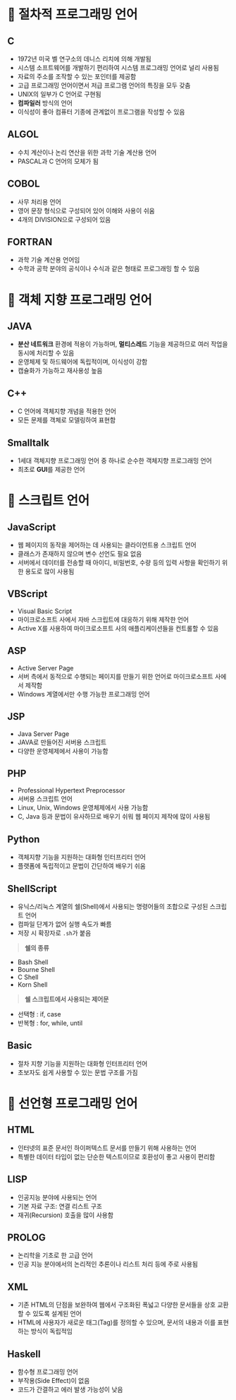 # 🌟 절차적 프로그래밍 언어

## C

- 1972년 미국 벨 연구소의 데니스 리치에 의해 개발됨
- 시스템 소프트웨어를 개발하기 편리하여 시스템 프로그래밍 언어로 널리 사용됨
- 자료의 주소를 조작할 수 있는 포인터를 제공함
- 고급 프로그래밍 언어이면서 저급 프로그램 언어의 특징을 모두 갖춤
- UNIX의 일부가 C 언어로 구현됨
- **컴파일러** 방식의 언어
- 이식성이 좋아 컴퓨터 기종에 관계없이 프로그램을 작성할 수 있음

## ALGOL

- 수치 계산이나 논리 연산을 위한 과학 기술 계산용 언어
- PASCAL과 C 언어의 모체가 됨

## COBOL

- 사무 처리용 언어
- 영어 문장 형식으로 구성되어 있어 이해와 사용이 쉬움
- 4개의 DIVISION으로 구성되어 있음

## FORTRAN

- 과학 기술 계산용 언어임
- 수학과 공학 분야의 공식이나 수식과 같은 형태로 프로그래밍 할 수 있음

# 🌟 객체 지향 프로그래밍 언어

## JAVA

- **분산 네트워크** 환경에 적용이 가능하며, **멀티스레드** 기능을 제공하므로 여러 작업을 동시에 처리할 수 있음
- 운영체제 및 하드웨어에 독립적이며, 이식성이 강함
- 캡슐화가 가능하고 재사용성 높음

## C++

- C 언어에 객체지향 개념을 적용한 언어
- 모든 문제를 객체로 모델링하여 표현함

## Smalltalk

- 1세대 객체지향 프로그래밍 언어 중 하나로 순수한 객체지향 프로그래밍 언어
- 최초로 **GUI**를 제공한 언어

# 🌟 스크립트 언어

## JavaScript

- 웹 페이지의 동작을 제어하는 데 사용되는 클라이언트용 스크립트 언어
- 클래스가 존재하지 않으며 변수 선언도 필요 없음
- 서버에서 데이터를 전송할 때 아이디, 비밀번호, 수량 등의 입력 사항을 확인하기 위한 용도로 많이 사용됨

## VBScript

- Visual Basic Script
- 마이크로소프트 사에서 자바 스크립트에 대응하기 위해 제작한 언어
- Active X를 사용하여 마이크로소프트 사의 애플리케이션들을 컨트롤할 수 있음

## ASP

- Active Server Page
- 서버 측에서 동적으로 수행되는 페이지를 만들기 위한 언어로 마이크로소프트 사에서 제작함
- Windows 계열에서만 수행 가능한 프로그래밍 언어

## JSP

- Java Server Page
- JAVA로 만들어진 서버용 스크립트
- 다양한 운영체제에서 사용이 가능함

## PHP

- Professional Hypertext Preprocessor
- 서버용 스크립트 언어
- Linux, Unix, Windows 운영체제에서 사용 가능함
- C, Java 등과 문법이 유사하므로 배우기 쉬워 웹 페이지 제작에 많이 사용됨

## Python

- 객체지향 기능을 지원하는 대화형 인터프리터 언어
- 플랫폼에 독립적이고 문법이 간단하여 배우기 쉬움

## ShellScript

- 유닉스/리눅스 계열의 쉘(Shell)에서 사용되는 명령어들의 조합으로 구성된 스크립트 언어
- 컴파일 단계가 없어 실행 속도가 빠름
- 저장 시 확장자로 `.sh`가 붙음

> **쉘의 종류**

- Bash Shell
- Bourne Shell
- C Shell
- Korn Shell

> **쉘 스크립트에서 사용되는 제어문**

- 선택형 : if, case
- 반복형 : for, while, until

## Basic

- 절차 지향 기능을 지원하는 대화형 인터프리터 언어
- 초보자도 쉽게 사용할 수 있는 문법 구조를 가짐

# 🌟 선언형 프로그래밍 언어

## HTML

- 인터넷의 표준 문서인 하이퍼텍스트 문서를 만들기 위해 사용하는 언어
- 특별한 데이터 타입이 없는 단순한 텍스트이므로 호환성이 좋고 사용이 편리함

## LISP

- 인공지능 분야에 사용되는 언어
- 기본 자료 구조: 연결 리스트 구조
- 재귀(Recursion) 호출을 많이 사용함

## PROLOG

- 논리학을 기초로 한 고급 언어
- 인공 지능 분야에서의 논리적인 추론이나 리스트 처리 등에 주로 사용됨

## XML

- 기존 HTML의 단점을 보완하여 웹에서 구조화된 폭넓고 다양한 문서들을 상호 교환할 수 있도록 설계된 언어
- HTML에 사용자가 새로운 태그(Tag)를 정의할 수 있으며, 문서의 내용과 이를 표현하는 방식이 독립적임

## Haskell

- 함수형 프로그래밍 언어
- 부작용(Side Effect)이 없음
- 코드가 간결하고 에러 발생 가능성이 낮음
